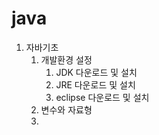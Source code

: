 # java

1. 자바기초
   1. 개발환경 설정
      1. JDK 다운로드 및 설치
      1. JRE 다운로드 및 설치
      2. eclipse 다운로드 및 설치
   1. 변수와 자료형
   1. 
      
      
